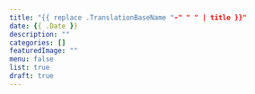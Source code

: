 ```yaml
---
title: "{{ replace .TranslationBaseName "-" " " | title }}"
date: {{ .Date }}
description: ""
categories: []
featuredImage: ""
menu: false
list: true
draft: true
---
```

